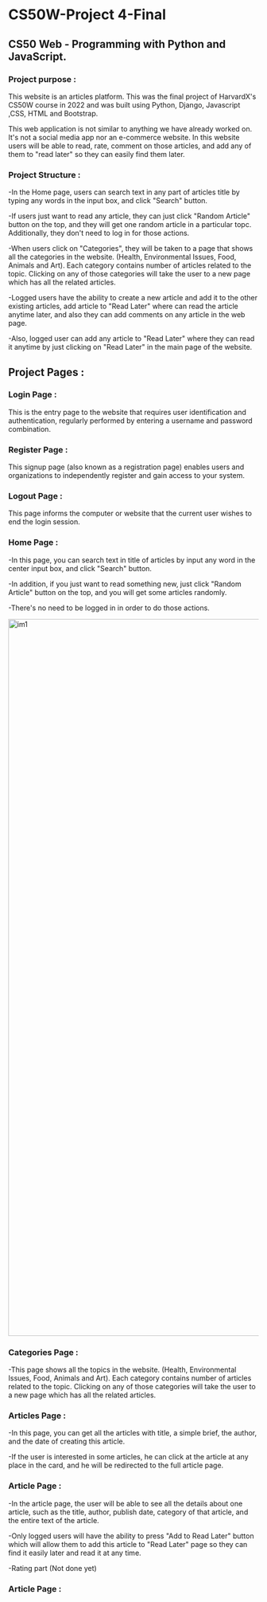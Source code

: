 # CS50W-Project 4-Final

## CS50 Web - Programming with Python and JavaScript. 

### Project purpose :

This website is an articles platform. This was the final project of HarvardX's CS50W course in 2022 and was built using Python, Django, Javascript ,CSS, HTML and Bootstrap.

This web application is not similar to anything we have already worked on. It's not a social media app nor an e-commerce website. In this website users will be able to read, rate, comment on those articles, and add any of them to "read later" so they can easily find them later. 


### Project Structure :

-In the Home page, users can search text in any part of articles title by typing any words in the input box, and click "Search" button.

-If users just want to read any article, they can just click "Random Article" button on the top, and they will get one random article in a particular topc. Additionally, they don't need to log in for those actions. 

-When users click on "Categories", they will be taken to a page that shows all the categories in the website. (Health, Environmental Issues, Food, Animals and Art). Each category contains number of articles related to the topic. Clicking on any of those categories will take the user to a new page which has all the related articles. 

-Logged users have the ability to create a new article and add it to the other existing articles, add article to "Read Later" where can read the article anytime later, and also they can add comments on any article in the web page.

-Also, logged user can add any article to "Read Later" where they can read it anytime by just clicking on "Read Later" in the main page of the website.


## Project Pages :

### Login Page :

This is the entry page to the website that requires user identification and authentication, regularly performed by entering a username and password combination.

### Register Page :

This signup page (also known as a registration page) enables users and organizations to independently register and gain access to your system. 

### Logout Page :

This page informs the computer or website that the current user wishes to end the login session. 

### Home Page :

-In this page, you can search text in title of articles by input any word in the center input box, and click "Search" button.

-In addition, if you just want to read something new, just click "Random Article" button on the top, and you will get some articles randomly. 

-There's no need to be logged in in order to do those actions. 

<img width="1440" alt="im1" src="https://user-images.githubusercontent.com/95029840/184348451-745b9a42-c786-434c-9630-de065f73860a.png">

### Categories Page :

-This page shows all the topics in the website. (Health, Environmental Issues, Food, Animals and Art). Each category contains number of articles related to the topic. Clicking on any of those categories will take the user to a new page which has all the related articles.


### Articles Page :

-In this page, you can get all the articles with title, a simple brief, the author, and the date of creating this article.

-If the user is interested in some articles, he can click at the article at any place in the card, and he will be redirected to the full article page.


### Article Page :

-In the article page, the user will be able to see all the details about one article, such as the title, author, publish date, category of that article, and the entire text of the article.

-Only logged users will have the ability to press "Add to Read Later" button which will allow them to add this article to "Read Later" page so they can find it easily later and read it at any time.

-Rating part (Not done yet)


### Article Page :

